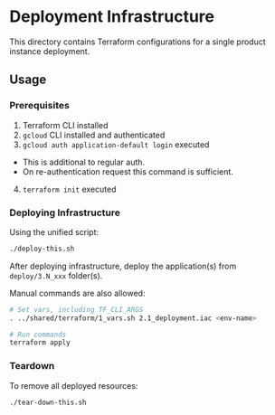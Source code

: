 # Deployment Infrastructure

This directory contains Terraform configurations for a single product instance deployment.

## Usage

### Prerequisites

1. Terraform CLI installed
2. `gcloud` CLI installed and authenticated
3. `gcloud auth application-default login` executed
  - This is additional to regular auth.
  - On re-authentication request this command is sufficient.
4. `terraform init` executed

### Deploying Infrastructure

Using the unified script:

```bash
./deploy-this.sh
```

After deploying infrastructure, deploy the application(s) from `deploy/3.N_xxx` folder(s).

Manual commands are also allowed:

```bash
# Set vars, including TF_CLI_ARGS
. ../shared/terraform/1_vars.sh 2.1_deployment.iac <env-name>

# Run commands
terraform apply
```

### Teardown

To remove all deployed resources:

```bash
./tear-down-this.sh
```
